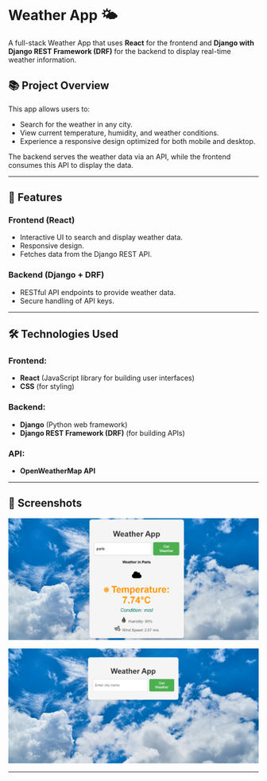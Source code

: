 # Weather App 🌤️

A full-stack Weather App that uses **React** for the frontend and **Django with Django REST Framework (DRF)** for the backend to display real-time weather information.

## 📚 **Project Overview**

This app allows users to:

- Search for the weather in any city.
- View current temperature, humidity, and weather conditions.
- Experience a responsive design optimized for both mobile and desktop.

The backend serves the weather data via an API, while the frontend consumes this API to display the data.

---

## 🚀 **Features**

### Frontend (React)
- Interactive UI to search and display weather data.
- Responsive design.
- Fetches data from the Django REST API.

### Backend (Django + DRF)
- RESTful API endpoints to provide weather data.
- Secure handling of API keys.

---

## 🛠️ **Technologies Used**

### **Frontend:**
- **React** (JavaScript library for building user interfaces)
- **CSS** (for styling)

### **Backend:**
- **Django** (Python web framework)
- **Django REST Framework (DRF)** (for building APIs)

### **API:**
- **OpenWeatherMap API** 

---

## 📸 **Screenshots**

![Weather App Screenshot](screenshot/result.png)

![Weather App Screenshot](screenshot/home.png)

---

